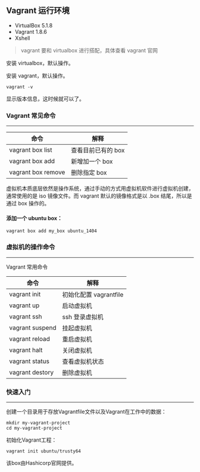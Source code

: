 ## Vagrant 运行环境

- VirtualBox 5.1.8
- Vagrant 1.8.6
- Xshell

> vagrant 要和 virtualbox 进行搭配，具体查看 vagrant 官网

安装 virtualbox，默认操作。

安装 vagrant，默认操作。

```shell
vagrant -v
```

显示版本信息，这时候就可以了。



### Vagrant 常见命令

---

| 命令               | 解释               |
| ------------------ | ------------------ |
| vagrant box list   | 查看目前已有的 box |
| vagrant box add    | 新增加一个 box     |
| vagrant box remove | 删除指定 box       |

虚拟机本质底层依然是操作系统，通过手动的方式用虚拟机软件进行虚拟机创建，通常使用的是 iso 镜像文件。而 vagrant 默认的镜像格式是以 .box 结尾，所以是通过 box 操作的。

#### 添加一个 ubuntu box：

```shell
vagrant box add my_box ubuntu_1404
```



### 虚拟机的操作命令

---

Vagrant 常用命令

| 命令            | 解释                   |
| --------------- | ---------------------- |
| vagrant init    | 初始化配置 vagrantfile |
| vagrant up      | 启动虚拟机             |
| vagrant ssh     | ssh 登录虚拟机         |
| vagrant suspend | 挂起虚拟机             |
| vagrant reload  | 重启虚拟机             |
| vagrant halt    | 关闭虚拟机             |
| vagrant status  | 查看虚拟机状态         |
| vagrant destory | 删除虚拟机             |



### 快速入门

---

创建一个目录用于存放Vagrantfile文件以及Vagrant在工作中的数据：

```shell
mkdir my-vagrant-project
cd my-vagrant-project
```

初始化Vagrant工程：

```shell
vagrant init ubuntu/trusty64
```

该box由Hashicorp官网提供。